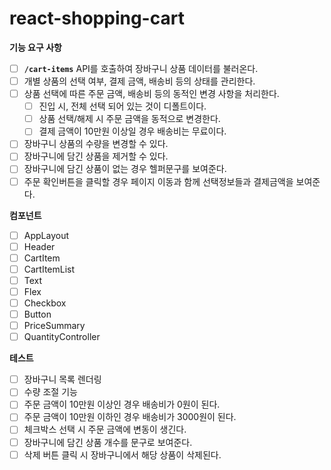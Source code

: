 # react-shopping-cart

**기능 요구 사항**

- [ ] **`/cart-items`** API를 호출하여 장바구니 상품 데이터를 불러온다.
- [ ] 개별 상품의 선택 여부, 결제 금액, 배송비 등의 상태를 관리한다.
- [ ] 상품 선택에 따른 주문 금액, 배송비 등의 동적인 변경 사항을 처리한다.
  - [ ] 진입 시, 전체 선택 되어 있는 것이 디폴트이다.
  - [ ] 상품 선택/해제 시 주문 금액을 동적으로 변경한다.
  - [ ] 결제 금액이 10만원 이상일 경우 배송비는 무료이다.
- [ ] 장바구니 상품의 수량을 변경할 수 있다.
- [ ] 장바구니에 담긴 상품을 제거할 수 있다.
- [ ] 장바구니에 담긴 상품이 없는 경우 헬퍼문구를 보여준다.
- [ ] 주문 확인버튼을 클릭할 경우 페이지 이동과 함께 선택정보들과 결제금액을 보여준다.

**컴포넌트**

- [ ] AppLayout
- [ ] Header
- [ ] CartItem
- [ ] CartItemList
- [ ] Text
- [ ] Flex
- [ ] Checkbox
- [ ] Button
- [ ] PriceSummary
- [ ] QuantityController

**테스트**

- [ ] 장바구니 목록 렌더링
- [ ] 수량 조절 기능
- [ ] 주문 금액이 10만원 이상인 경우 배송비가 0원이 된다.
- [ ] 주문 금액이 10만원 이하인 경우 배송비가 3000원이 된다.
- [ ] 체크박스 선택 시 주문 금액에 변동이 생긴다.
- [ ] 장바구니에 담긴 상품 개수를 문구로 보여준다.
- [ ] 삭제 버튼 클릭 시 장바구니에서 해당 상품이 삭제된다.
